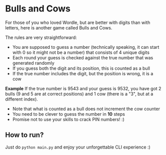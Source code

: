 # Bulls and Cows

For those of you who loved Wordle, but are better with digits than with letters, here is another game called Bulls and Cows. 

The rules are very straightforward:

* You are supposed to guess a number (technically speaking, it can start with 0 so it might not be a number) that consists of 4 unique digits
* Each round your guess is checked against the true number that was generated randomly
* If you guess both the digit and its position, this is counted as a bull
* If the true number includes the digit, but the position is wrong, it is a cow

**Example**
If the true number is 9543 and your guess is 9532, you have got 2 bulls (9 and 5 are at correct positions) and 1 cow (there is a "3", but at a different index). 

* Note that what is counted as a bull does not increment the cow counter
* You need to be clever to guess the number in **10** steps
* Promise not to use your skills to crack PIN numbers! :) 

## How to run? 

Just do `python main.py` and enjoy your unforgettable CLI experience :) 

